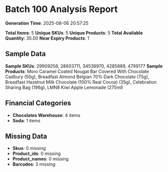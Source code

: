 # Batch 100 Analysis Report

**Generation Time**: 2025-08-06 20:57:25

**Total Items**: 5
**Unique SKUs**: 5
**Unique Products**: 5
**Total Available Quantity**: 35.00
**Near Expiry Products**: 1

## Sample Data
**Sample SKUs**: 29909256, 28603711, 34538970, 4285889, 4799177
**Sample Products**: Moro Caramel Coated Nougat Bar Covered With Chocolate Cadbury (50g), Breadfast Almond Belgian 70% Dark Chocolate (75g), Breadfast Hazelnut Milk Chocolate (100% Real Cocoa) (35g), Celebration Sharing Bag (196g), LMN8 Kiwi Apple Lemonade (275ml)

## Financial Categories
- **Chocolates Warehouse**: 4 items
- **Soda**: 1 items

## Missing Data
- **Skus**: 0 missing
- **Product_ids**: 0 missing
- **Product_names**: 0 missing
- **Barcodes**: 3 missing

